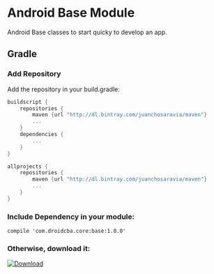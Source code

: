 # Android Base Module
Android Base classes to start quicky to develop an app.

## Gradle

### Add Repository
Add the repository in your build.gradle:

```Groovy
buildscript {
    repositories {
        maven {url "http://dl.bintray.com/juanchosaravia/maven"}
        ...
    }
    dependencies {
        ...
    }
}

allprojects {
    repositories {
        maven {url "http://dl.bintray.com/juanchosaravia/maven"}
        ...
    }
}
```

### Include Dependency in your module:
```
compile 'com.droidcba.core:base:1.0.0'
```

### Otherwise, download it:

[ ![Download](https://api.bintray.com/packages/juanchosaravia/maven/android_base_module/images/download.svg) ](https://bintray.com/juanchosaravia/maven/android_base_module/_latestVersion)

